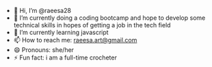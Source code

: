 - 👋 Hi, I’m @raeesa28
- 👀 I’m currently doing a coding bootcamp and hope to develop some technical skills in hopes of getting a job in the tech field
- 🌱 I’m currently learning javascript
- 📫 How to reach me: raeesa.art@gmail.com
- 😄 Pronouns: she/her
- ⚡ Fun fact: i am a full-time crocheter

<!---
raeesa28/raeesa28 is a ✨ special ✨ repository because its `README.md` (this file) appears on your GitHub profile.
You can click the Preview link to take a look at your changes.
--->
